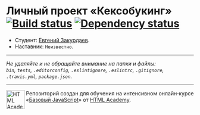 # Личный проект «Кексобукинг» [![Build status][travis-image]][travis-url] [![Dependency status][dependency-image]][dependency-url]

* Студент: [Евгений Закурдаев](https://up.htmlacademy.ru/javascript/8/user/25657).
* Наставник: `Неизвестно`.

---

_Не удаляйте и не обращайте внимание на папки и файлы:_<br>
_`bin`, `tests`, `.editorconfig`, `.eslintignore`, `.eslintrc`, `.gitignore`, `.travis.yml`, `package.json`._

---

<a href="https://htmlacademy.ru/intensive/javascript"><img align="left" width="50" height="50" title="HTML Academy" src="https://up.htmlacademy.ru/static/img/intensive/javascript/logo-for-github.svg"></a>

Репозиторий создан для обучения на интенсивном онлайн‑курсе «[Базовый JavaScript](https://htmlacademy.ru/intensive/javascript)» от [HTML Academy](https://htmlacademy.ru).

[travis-image]: https://travis-ci.org/htmlacademy-javascript/25657-keksobooking.svg?branch=master
[travis-url]: https://travis-ci.org/htmlacademy-javascript/25657-keksobooking
[dependency-image]: https://david-dm.org/htmlacademy-javascript/25657-keksobooking.svg?style=flat-square
[dependency-url]: https://david-dm.org/htmlacademy-javascript/25657-keksobooking
